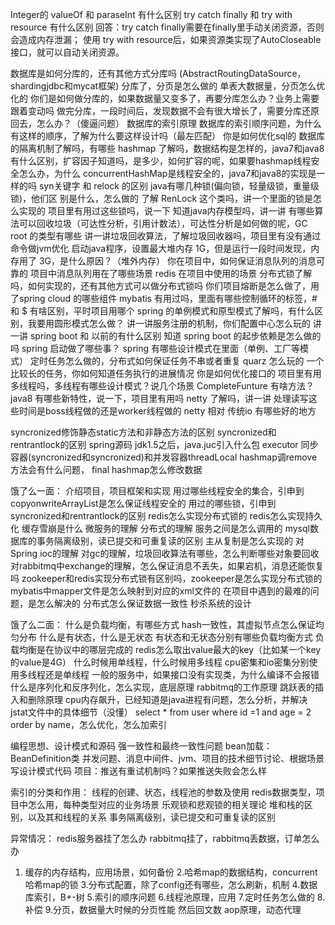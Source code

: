 Integer的 valueOf 和 paraseInt 有什么区别
try catch finally 和 try with resource 有什么区别
回答：try catch finally需要在finally里手动关闭资源，否则会造成内存泄漏；
使用 try with resource后，如果资源类实现了AutoCloseable接口，就可以自动关闭资源。

数据库是如何分库的，还有其他方式分库吗  (AbstractRoutingDataSource，shardingjdbc和mycat框架)
分库了，分页是怎么做的
单表大数据量，分页怎么优化的
你们是如何做分库的，如果数据量又变多了，再要分库怎么办？业务上需要跟着变动吗
做完分库，一段时间后，发现数据不会有很大增长了，需要分库还原回去，怎么办？（傻逼问题）
数据库的索引原理
数据库的索引顺序问题，为什么有这样的顺序，了解为什么要这样设计吗（最左匹配）
你是如何优化sql的
数据库的隔离机制了解吗，有哪些
hashmap 了解吗，数据结构是怎样的，java7和java8有什么区别，扩容因子知道吗，是多少，如何扩容的呢，如果要hashmap线程安全怎么办，为什么 concurrentHashMap是线程安全的，java7和java8的实现是一样的吗
syn关键字 和 relock 的区别
java有哪几种锁(偏向锁，轻量级锁，重量级锁)，他们区 别是什么，怎么做的
了解 RenLock 这个类吗，讲一个里面的锁是怎么实现的
项目里有用过这些锁吗，说一下
知道java内存模型吗，讲一讲
有哪些算法可以回收垃圾（可达性分析，引用计数法），可达性分析是如何做的呢，GC root 的类型有哪些
讲一讲垃圾回收算法，了解垃圾回收器吗，项目里有没有通过命令做jvm优化
启动java程序，设置最大堆内存 1G，但是运行一段时间发现，内存用了 3G，是什么原因？（堆外内存）
你在项目中，如何保证消息队列的消息可靠的
项目中消息队列用在了哪些场景
redis 在项目中使用的场景
分布式锁了解吗，如何实现的，还有其他方式可以做分布式锁吗
你们项目熔断是怎么做了，用了spring cloud 的哪些组件
mybatis 有用过吗，里面有哪些控制循环的标签，# 和  $ 有啥区别，平时项目用哪个
spring 的单例模式和原型模式了解吗，有什么区别，我要用圆形模式怎么做？
讲一讲服务注册的机制，你们配置中心怎么玩的
讲一讲 spring boot 和 以前的有什么区别
知道 spring boot 的起步依赖是怎么做的吗
spring 启动做了哪些事？
spring 有哪些设计模式在里面（单例、工厂等模式）
定时任务怎么做的，分布式如何保证任务不串或者重复
quarz 怎么玩的
一个比较长的任务，你如何知道任务执行的进展情况
你是如何优化接口的
项目里有用多线程吗，多线程有哪些设计模式？说几个场景
CompleteFunture 有啥方法？
java8 有哪些新特性，说一下，项目里有用吗
netty 了解吗，讲一讲
处理读写这些时间是boss线程做的还是worker线程做的
netty 相对 传统io 有哪些好的地方

syncronized修饰静态static方法和非静态方法的区别
syncronized和rentrantlock的区别
spring源码
jdk1.5之后，java.juc引入什么包 executor
同步容器(syncronized和syncronized)和并发容器threadLocal
hashmap调remove方法会有什么问题，
final hashmap怎么修改数据

饿了么一面：
介绍项目，项目框架和实现
用过哪些线程安全的集合，引申到copyonwriteArrayList是怎么保证线程安全的
用过的哪些锁，引申到syncronized和rentrantlock的区别
redis怎么实现分布式锁的
redis怎么实现持久化
缓存雪崩是什么
微服务的理解
分布式的理解
服务之间是怎么调用的
mysql数据库的事务隔离级别，读已提交和可重复读的区别
主从复制是怎么实现的
对Spring ioc的理解
对gc的理解，垃圾回收算法有哪些，怎么判断哪些对象要回收
对rabbitmq中exchange的理解，怎么保证消息不丢失，如果宕机，消息还能恢复吗
zookeeper和redis实现分布式锁有区别吗，zookeeper是怎么实现分布式锁的
mybatis中mapper文件是怎么映射到对应的xml文件的
在项目中遇到的最难的问题，是怎么解决的
分布式怎么保证数据一致性
秒杀系统的设计

饿了么二面：
什么是负载均衡，有哪些方式
hash一致性，其虚拟节点怎么保证均匀分布
什么是有状态，什么是无状态
有状态和无状态分别有哪些负载均衡方式
负载均衡是在协议中的哪层完成的
redis怎么取出value最大的key（比如某一个key的value是4G）
什么时候用单线程，什么时候用多线程
cpu密集和io密集分别使用多线程还是单线程
一般的服务中，如果接口没有实现类，为什么编译不会报错
什么是序列化和反序列化，怎么实现，底层原理
rabbitmq的工作原理
跳跃表的插入和删除原理
cpu内存飙升，已经知道是java进程有问题，怎么分析，并解决
jstat文件中的具体细节（没懂）
select * from user where id =1 and age = 2 order by name，怎么优化，怎么加索引

编程思想、设计模式和源码
强一致性和最终一致性问题
bean加载：BeanDefinition类
并发问题、消息中间件、jvm、项目的技术细节讨论、根据场景写设计模式代码
项目：推送有重试机制吗？如果推送失败会怎么样

索引的分类和作用：
线程的创建、状态，线程池的参数及使用
redis数据类型，项目中怎么用，每种类型对应的业务场景
乐观锁和悲观锁的相关理论
堆和栈的区别，以及其和线程的关系
事务隔离级别，读已提交和可重复读的区别

异常情况：
redis服务器挂了怎么办
rabbitmq挂了，rabbitmq丢数据，订单怎么办

1. 缓存的内存结构，应用场景，如何备份
2.哈希map的数据结构，concurrent哈希map的锁
3.分布式配置，除了config还有哪些，怎么刷新，机制
4.数据库索引，B+-树
5.索引的顺序问题
6.线程池原理，应用
7.定时任务怎么做的
8.补偿
9.分页，数据量大时候的分页性能
然后回文数
aop原理，动态代理



